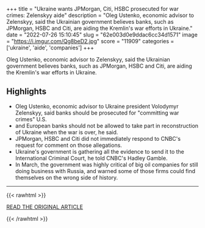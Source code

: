 +++
title = "Ukraine wants JPMorgan, Citi, HSBC prosecuted for war crimes: Zelenskyy aide"
description = "Oleg Ustenko, economic advisor to Zelenskyy, said the Ukrainian government believes banks, such as JPMorgan, HSBC and Citi, are aiding the Kremlin's war efforts in Ukraine."
date = "2022-07-26 15:10:45"
slug = "62e003d0e9ddac6cc34d1571"
image = "https://i.imgur.com/Qg8beD2.jpg"
score = "11909"
categories = ['ukraine', 'aide', 'companies']
+++

Oleg Ustenko, economic advisor to Zelenskyy, said the Ukrainian government believes banks, such as JPMorgan, HSBC and Citi, are aiding the Kremlin's war efforts in Ukraine.

## Highlights

- Oleg Ustenko, economic advisor to Ukraine president Volodymyr Zelenskyy, said banks should be prosecuted for "committing war crimes" U.S.
- and European banks should not be allowed to take part in reconstruction of Ukraine when the war is over, he said.
- JPMorgan, HSBC and Citi did not immediately respond to CNBC's request for comment on those allegations.
- Ukraine's government is gathering all the evidence to send it to the International Criminal Court, he told CNBC's Hadley Gamble.
- In March, the government was highly critical of big oil companies for still doing business with Russia, and warned some of those firms could find themselves on the wrong side of history.

---

{{< rawhtml >}}
  <p class="article-category">
    <a target="_blank" href="https://www.cnbc.com/2022/07/26/ukraine-wants-jpmorgan-citi-hsbc-prosecuted-for-war-crimes-zelenskyy-aide.html">READ THE ORIGINAL ARTICLE</a>
  </p>
{{< /rawhtml >}}
